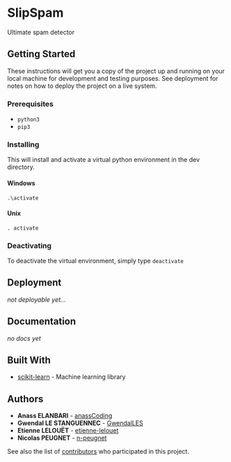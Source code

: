 # SlipSpam

Ultimate spam detector


## Getting Started

These instructions will get you a copy of the project up and running on your
local machine for development and testing purposes. See deployment for notes on
how to deploy the project on a live system.

### Prerequisites

-   `python3`
-   `pip3`

### Installing

This will install and activate a virtual python environment in the dev directory.

#### Windows

```
.\activate
```

#### Unix

```
. activate
```

### Deactivating

To deactivate the virtual environment, simply type `deactivate`

## Deployment

_not deployable yet..._

## Documentation

_no docs yet_

## Built With

-   [scikit-learn](https://scikit-learn.org/stable/) - Machine learning library

## Authors

-   **Anass ELANBARI** - [anassCoding](https://github.com/anassCoding)
-   **Gwendal LE STANGUENNEC** - [GwendalLES](https://github.com/GwendalLES)
-   **Etienne LELOUËT** - [etienne-lelouet](https://github.com/etienne-lelouet)
-   **Nicolas PEUGNET** - [n-peugnet](https://github.com/n-peugnet)

See also the list of [contributors](https://github.com/slipsoft/slipspam/contributors)
who participated in this project.

